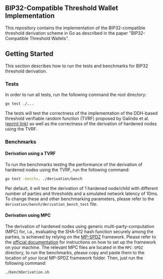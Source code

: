 ## BIP32-Compatible Threshold Wallet Implementation

This repository contains the implementation of the BIP32-compatible threshold derivation scheme in Go as described in the paper "BIP32-Compatible Threshold Wallets".

## Getting Started
This section describes how to run the tests and benchmarks for BIP32 threshold derivation.
### Tests 

In order to run all tests, run the following command the root directory:
```bash
go test ./...
```
The tests will test the correctness of the implementation of the DDH-based threshold verifiable random function (TVRF) proposed by Galindo et al. ([eprint link](https://eprint.iacr.org/2020/096.pdf))
as well as the correctness of the derivation of hardened nodes using the TVRF.

### Benchmarks
#### Derivation using a TVRF
To run the benchmarks testing the performance of the derivation of hardened nodes using the TVRF, run the following command:
```bash
go test -bench=. ./derivation/bench
```
Per default, it will test the derivation of 1 hardened node/child with different number of parties and thresholds and a simulated network latency of 10ms.
To change these and other benchmarking parameters, please refer to the `derivation/bench/derivation_bench_test` file.

#### Derivation using MPC
The derivation of hardened nodes using generic multi-party-computation (MPC) for, i.a., evaluating the SHA-512 hash function securely among the parties, is achieved by relying on the [MP-SPDZ](https://github.com/data61/MP-SPDZ) framework.
Please refer to the [official documentation](https://mp-spdz.readthedocs.io/en/latest/) for instructions on how to set up the framework on your machine.
The relevant MPC files are located in the `MPC-SPDZ` directory, to run the benchmarks, please copy and paste them to the location of your local MP-SPDZ framework folder.
Then, just run the following command:
```bash
./benchDerivation.sh
```